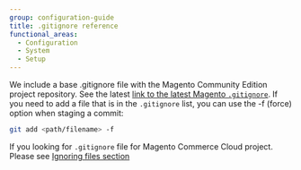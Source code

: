 ```yaml
---
group: configuration-guide
title: .gitignore reference
functional_areas:
  - Configuration
  - System
  - Setup
---
```


We include a base .gitignore file with the Magento Community Edition project repository. See the latest [link to the latest Magento `.gitignore`](https://raw.githubusercontent.com/magento/magento2/2.3/.gitignore). 
If you need to add a file that is in the `.gitignore` list, you can use the -f (force) option when staging a commit:

```bash
git add <path/filename> -f
```

If you looking for `.gitignore` file for Magento Commerce Cloud project. Please see [Ignoring files section](https://devdocs.magento.com/guides/v2.3/cloud/project/project-start.html)